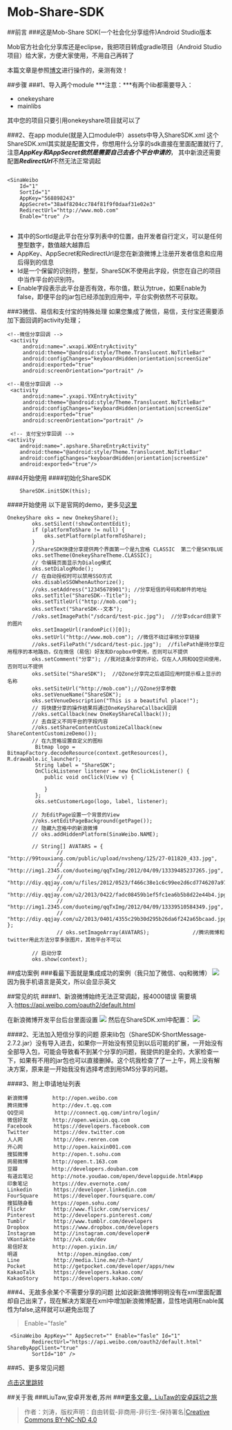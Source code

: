 # Mob-Share-SDK
##前言
###这是Mob-Share SDK(一个社会化分享组件)Android Studio版本

Mob官方社会化分享库还是eclipse，我把项目转成gradle项目（Android Studio项目）给大家，方便大家使用，不用自己再转了

本篇文章是参照[博文](http://www.cnblogs.com/smyhvae/p/4585340.html)进行操作的，亲测有效！

##步骤
###1、导入两个module
***注意：***有两个lib都需要导入：

- onekeyshare
- mainlibs

其中您的项目只要引用onekeyshare项目就可以了

###2、在app module(就是入口module中）assets中导入ShareSDK.xml
这个ShareSDK.xml其实就是配置文件，你想用什么分享的sdk直接在里面配置就行了,注意***AppKey和AppSecret依然是需要自己去各个平台申请的***，
其中新浪还需要配置***RedirectUrl***不然无法正常调起

```

<SinaWeibo
    Id="1"
    SortId="1"
    AppKey="568898243"
    AppSecret="38a4f8204cc784f81f9f0daaf31e02e3"
    RedirectUrl="http://www.mob.com"
    Enable="true" />
                
```
- 其中的SortId是此平台在分享列表中的位置，由开发者自行定义，可以是任何整型数字，数值越大越靠后
- AppKey、AppSecret和RedirectUrl是您在新浪微博上注册开发者信息和应用后得到的信息
- Id是一个保留的识别符，整型，ShareSDK不使用此字段，供您在自己的项目中当作平台的识别符。
- Enable字段表示此平台是否有效，布尔值，默认为true，如果Enable为false，即便平台的jar包已经添加到应用中，平台实例依然不可获取。

###3微信、易信和支付宝的特殊处理
如果您集成了微信，易信，支付宝还需要添加下面回调的activity处理；

```
<!--微信分享回调 -->
 <activity
     android:name=".wxapi.WXEntryActivity"
     android:theme="@android:style/Theme.Translucent.NoTitleBar"
     android:configChanges="keyboardHidden|orientation|screenSize"
     android:exported="true"
     android:screenOrientation="portrait" /> 
 
<!--易信分享回调 -->
 <activity
     android:name=".yxapi.YXEntryActivity"
     android:theme="@android:style/Theme.Translucent.NoTitleBar"
     android:configChanges="keyboardHidden|orientation|screenSize"
     android:exported="true"
     android:screenOrientation="portrait" />
 
 <!-- 支付宝分享回调 -->
<activity
    android:name=".apshare.ShareEntryActivity"
    android:theme="@android:style/Theme.Translucent.NoTitleBar"
    android:configChanges="keyboardHidden|orientation|screenSize"
    android:exported="true"/>

```

###4开始使用
####初始化ShareSDK

```
	ShareSDK.initSDK(this);
```
####开始使用
以下是官网的demo，更多见[这里](官网的示例demo/)

```
OnekeyShare oks = new OnekeyShare();
		oks.setSilent(!showContentEdit);
		if (platformToShare != null) {
			oks.setPlatform(platformToShare);
		}
		//ShareSDK快捷分享提供两个界面第一个是九宫格 CLASSIC  第二个是SKYBLUE
		oks.setTheme(OnekeyShareTheme.CLASSIC);
		// 令编辑页面显示为Dialog模式
		oks.setDialogMode();
		// 在自动授权时可以禁用SSO方式
		oks.disableSSOWhenAuthorize();
		//oks.setAddress("12345678901"); //分享短信的号码和邮件的地址
		oks.setTitle("ShareSDK--Title");
		oks.setTitleUrl("http://mob.com");
		oks.setText("ShareSDK--文本");
		//oks.setImagePath("/sdcard/test-pic.jpg");  //分享sdcard目录下的图片
		oks.setImageUrl(randomPic()[0]);
		oks.setUrl("http://www.mob.com"); //微信不绕过审核分享链接
		//oks.setFilePath("/sdcard/test-pic.jpg");  //filePath是待分享应用程序的本地路劲，仅在微信（易信）好友和Dropbox中使用，否则可以不提供
		oks.setComment("分享"); //我对这条分享的评论，仅在人人网和QQ空间使用，否则可以不提供
		oks.setSite("ShareSDK");  //QZone分享完之后返回应用时提示框上显示的名称
		oks.setSiteUrl("http://mob.com");//QZone分享参数
		oks.setVenueName("ShareSDK");
		oks.setVenueDescription("This is a beautiful place!");
		// 将快捷分享的操作结果将通过OneKeyShareCallback回调
		//oks.setCallback(new OneKeyShareCallback());
		// 去自定义不同平台的字段内容
		//oks.setShareContentCustomizeCallback(new ShareContentCustomizeDemo());
		// 在九宫格设置自定义的图标
		 Bitmap logo = BitmapFactory.decodeResource(context.getResources(), R.drawable.ic_launcher);
		 String label = "ShareSDK";
		 OnClickListener listener = new OnClickListener() {
		 	public void onClick(View v) {

		 	}
		 };
		 oks.setCustomerLogo(logo, label, listener);

		// 为EditPage设置一个背景的View
		//oks.setEditPageBackground(getPage());
		// 隐藏九宫格中的新浪微博
		// oks.addHiddenPlatform(SinaWeibo.NAME);

		// String[] AVATARS = {
				// 		"http://99touxiang.com/public/upload/nvsheng/125/27-011820_433.jpg",
				// 		"http://img1.2345.com/duoteimg/qqTxImg/2012/04/09/13339485237265.jpg",
				// 		"http://diy.qqjay.com/u/files/2012/0523/f466c38e1c6c99ee2d6cd7746207a97a.jpg",
				// 		"http://diy.qqjay.com/u2/2013/0422/fadc08459b1ef5fc1ea6b5b8d22e44b4.jpg",
				// 		"http://img1.2345.com/duoteimg/qqTxImg/2012/04/09/13339510584349.jpg",
				// 		"http://diy.qqjay.com/u2/2013/0401/4355c29b30d295b26da6f242a65bcaad.jpg" };
				// oks.setImageArray(AVATARS);              //腾讯微博和twitter用此方法分享多张图片，其他平台不可以

		// 启动分享
		oks.show(context);
```
##成功案例
###看最下面就是集成成功的案例（我只加了微信、qq和微博）
![](share_example.jpg)
因为我手机语言是英文，所以会显示英文

##常见的坑
####1、新浪微博始终无法正常调起，报4000错误
需要填入:https://api.weibo.com/oauth2/default.html

在新浪微博开发平台后台里面设置
![](share_sina.png)
然后在ShareSDK.xml中配置：
![](share_sina_config.png)

####2、无法加入短信分享的问题
原来lib包（ShareSDK-ShortMessage-2.7.2.jar）没有导入进去，如果你一开始没有预见到以后可能的扩展，一开始没有全部导入包，可能会导致看不到某个分享的问题，我提供的是全的，大家检查一下，如果有不用的jar包也可以直接删掉。这个坑我检查了了一上午，网上没有解决方案，原来是一开始我没有选择考虑到用SMS分享的问题。

####3、附上申请地址列表
```
新浪微博        http://open.weibo.com
腾讯微博        http://dev.t.qq.com
QQ空间          http://connect.qq.com/intro/login/
微信好友        http://open.weixin.qq.com
Facebook       https://developers.facebook.com
Twitter        https://dev.twitter.com
人人网          http://dev.renren.com
开心网          http://open.kaixin001.com
搜狐微博        http://open.t.sohu.com
网易微博        http://open.t.163.com
豆瓣           http://developers.douban.com
有道云笔记      http://note.youdao.com/open/developguide.html#app
印象笔记        https://dev.evernote.com/
Linkedin       https://developer.linkedin.com
FourSquare     https://developer.foursquare.com/
搜狐随身看      https://open.sohu.com/
Flickr         http://www.flickr.com/services/
Pinterest      http://developers.pinterest.com/
Tumblr         http://www.tumblr.com/developers
Dropbox        https://www.dropbox.com/developers
Instagram      http://instagram.com/developer#
VKontakte      http://vk.com/dev
易信好友        http://open.yixin.im/
明道	           http://open.mingdao.com/
Line           http://media.line.me/zh-hant/
Pocket         http://getpocket.com/developer/apps/new
KakaoTalk      https://developers.kakao.com/
KakaoStory     https://developers.kakao.com/

```
###4、无故多余某个不需要分享的问题
比如说新浪微博明明没有在xml里面配置却自己出来了，现在解决方案是在xml中增加新浪微博配置，显性地调用Enable属性为false,这样就可以避免出现了
> Enable="fasle" 

```
 <SinaWeibo AppKey="" AppSecret="" Enable="fasle" Id="1"
        RedirectUrl="https://api.weibo.com/oauth2/default.html" ShareByAppClient="true"
        SortId="10" />
```


###5、更多常见问题

[点击这里跳转](http://bbs.mob.com/forum.php?mod=viewthread&tid=30&extra=page%3D1)

##关于我
###LiuTaw,安卓开发者,苏州
###[更多文章，LiuTaw的安卓踩坑之旅](http://liutaw.github.io)

> 作者：刘涛，版权声明：自由转载-非商用-非衍生-保持署名|[Creative Commons BY-NC-ND 4.0](url:http://creativecommons.org/licenses/by-nc-sa/4.0/)